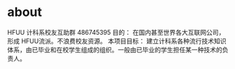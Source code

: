 # about
HFUU 计科系校友互助群 486745395 目的： 在国内甚至世界各大互联网公司，形成 HFUU流派。不浪费校友资源。 本项目目标： 建立计科系各种流行技术知识体系，由已毕业和在校学生组成的组织。一般由已毕业的学生担任某一种技术的负责人。
